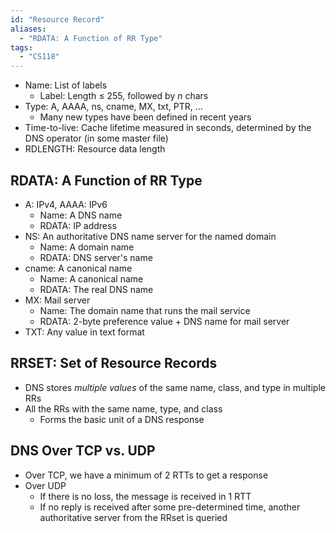 ```yaml
---
id: "Resource Record"
aliases:
  - "RDATA: A Function of RR Type"
tags:
  - "CS118"
---
```


- Name: List of labels
  - Label: Length ≤ 255, followed by $n$ chars
- Type: A, AAAA, ns, cname, MX, txt, PTR, ...
  - Many new types have been defined in recent years
- Time-to-live: Cache lifetime measured in seconds, determined by the DNS
  operator (in some master file)
- RDLENGTH: Resource data length

## RDATA: A Function of RR Type

- A: IPv4, AAAA: IPv6
  - Name: A DNS name
  - RDATA: IP address
- NS: An authoritative DNS name server for the named domain
  - Name: A domain name
  - RDATA: DNS server's name
- cname: A canonical name
  - Name: A canonical name
  - RDATA: The real DNS name
- MX: Mail server
  - Name: The domain name that runs the mail service
  - RDATA: 2-byte preference value + DNS name for mail server
- TXT: Any value in text format

## RRSET: Set of Resource Records

- DNS stores _multiple values_ of the same name, class, and type in multiple RRs
- All the RRs with the same name, type, and class
  - Forms the basic unit of a DNS response

## DNS Over TCP vs. UDP

- Over TCP, we have a minimum of 2 RTTs to get a response
- Over UDP
  - If there is no loss, the message is received in 1 RTT
  - If no reply is received after some pre-determined time, another
    authoritative server from the RRset is queried
